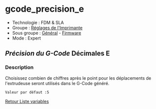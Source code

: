 # gcode_precision_e

* Technologie : FDM & SLA
* Groupe : [Réglages de l'Imprimante](../printer_settings/printer_settings.md)
* Sous groupe : [Général](../printer_settings/printer_settings.md#général) - [Firmware](../printer_settings/printer_settings.md#firmware)
* Mode : Expert

## *Précision du G-Code* Décimales E

### Description


Choisissez combien de chiffres après le point pour les déplacements de l'extrudeuse seront utilisés dans le G-Code généré.

    Valeur par défaut :5

[Retour Liste variables](variable_list.md)